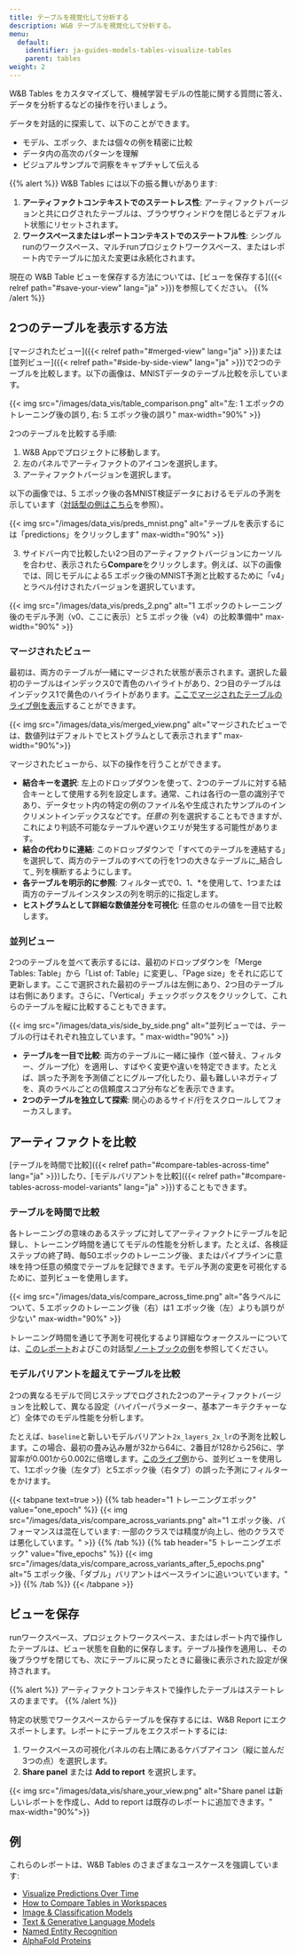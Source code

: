 ```yaml
---
title: テーブルを視覚化して分析する
description: W&B テーブルを視覚化して分析する。
menu:
  default:
    identifier: ja-guides-models-tables-visualize-tables
    parent: tables
weight: 2
---
```


W&B Tables をカスタマイズして、機械学習モデルの性能に関する質問に答え、データを分析するなどの操作を行いましょう。

データを対話的に探索して、以下のことができます。

* モデル、エポック、または個々の例を精密に比較
* データ内の高次のパターンを理解
* ビジュアルサンプルで洞察をキャプチャして伝える

{{% alert %}}
W&B Tables には以下の振る舞いがあります:
1. **アーティファクトコンテキストでのステートレス性**: アーティファクトバージョンと共にログされたテーブルは、ブラウザウィンドウを閉じるとデフォルト状態にリセットされます。
2. **ワークスペースまたはレポートコンテキストでのステートフル性**: シングルrunのワークスペース、マルチrunプロジェクトワークスペース、またはレポート内でテーブルに加えた変更は永続化されます。

現在の W&B Table ビューを保存する方法については、[ビューを保存する]({{< relref path="#save-your-view" lang="ja" >}})を参照してください。
{{% /alert %}}

## 2つのテーブルを表示する方法
[マージされたビュー]({{< relref path="#merged-view" lang="ja" >}})または[並列ビュー]({{< relref path="#side-by-side-view" lang="ja" >}})で2つのテーブルを比較します。以下の画像は、MNISTデータのテーブル比較を示しています。

{{< img src="/images/data_vis/table_comparison.png" alt="左: 1 エポックのトレーニング後の誤り, 右: 5 エポック後の誤り" max-width="90%" >}}

2つのテーブルを比較する手順:

1. W&B Appでプロジェクトに移動します。
2. 左のパネルでアーティファクトのアイコンを選択します。
3. アーティファクトバージョンを選択します。

以下の画像では、5 エポック後の各MNIST検証データにおけるモデルの予測を示しています（[対話型の例はこちら](https://wandb.ai/stacey/mnist-viz/artifacts/predictions/baseline/d888bc05719667811b23/files/predictions.table.json)を参照）。

{{< img src="/images/data_vis/preds_mnist.png" alt="テーブルを表示するには「predictions」をクリックします" max-width="90%" >}}

3. サイドバー内で比較したい2つ目のアーティファクトバージョンにカーソルを合わせ、表示されたら**Compare**をクリックします。例えば、以下の画像では、同じモデルによる5 エポック後のMNIST予測と比較するために「v4」とラベル付けされたバージョンを選択しています。

{{< img src="/images/data_vis/preds_2.png" alt="1 エポックのトレーニング後のモデル予測（v0、ここに表示）と5 エポック後（v4）の比較準備中" max-width="90%" >}}

### マージされたビュー

最初は、両方のテーブルが一緒にマージされた状態が表示されます。選択した最初のテーブルはインデックス0で青色のハイライトがあり、2つ目のテーブルはインデックス1で黄色のハイライトがあります。[ここでマージされたテーブルのライブ例を表示](https://wandb.ai/stacey/mnist-viz/artifacts/predictions/baseline/d888bc05719667811b23/files/predictions.table.json#7dd0cd845c0edb469dec)することができます。

{{< img src="/images/data_vis/merged_view.png" alt="マージされたビューでは、数値列はデフォルトでヒストグラムとして表示されます" max-width="90%">}}

マージされたビューから、以下の操作を行うことができます。

* **結合キーを選択**: 左上のドロップダウンを使って、2つのテーブルに対する結合キーとして使用する列を設定します。通常、これは各行の一意の識別子であり、データセット内の特定の例のファイル名や生成されたサンプルのインクリメントインデックスなどです。_任意の_ 列を選択することもできますが、これにより判読不可能なテーブルや遅いクエリが発生する可能性があります。
* **結合の代わりに連結**: このドロップダウンで「すべてのテーブルを連結する」を選択して、両方のテーブルのすべての行を1つの大きなテーブルに_結合して_ 列を横断するようにします。
* **各テーブルを明示的に参照**: フィルター式で0、1、\*を使用して、1つまたは両方のテーブルインスタンスの列を明示的に指定します。
* **ヒストグラムとして詳細な数値差分を可視化**: 任意のセルの値を一目で比較します。

### 並列ビュー

2つのテーブルを並べて表示するには、最初のドロップダウンを「Merge Tables: Table」から「List of: Table」に変更し、「Page size」をそれに応じて更新します。ここで選択された最初のテーブルは左側にあり、2つ目のテーブルは右側にあります。さらに、「Vertical」チェックボックスをクリックして、これらのテーブルを縦に比較することもできます。

{{< img src="/images/data_vis/side_by_side.png" alt="並列ビューでは、テーブルの行はそれぞれ独立しています。" max-width="90%" >}}

* **テーブルを一目で比較**: 両方のテーブルに一緒に操作（並べ替え、フィルター、グループ化）を適用し、すばやく変更や違いを特定できます。たとえば、誤った予測を予測値ごとにグループ化したり、最も難しいネガティブを、真のラベルごとの信頼度スコア分布などを表示できます。
* **2つのテーブルを独立して探索**: 関心のあるサイド/行をスクロールしてフォーカスします。

## アーティファクトを比較
[テーブルを時間で比較]({{< relref path="#compare-tables-across-time" lang="ja" >}})したり、[モデルバリアントを比較]({{< relref path="#compare-tables-across-model-variants" lang="ja" >}})することもできます。

### テーブルを時間で比較
各トレーニングの意味のあるステップに対してアーティファクトにテーブルを記録し、トレーニング時間を通じてモデルの性能を分析します。たとえば、各検証ステップの終了時、毎50エポックのトレーニング後、またはパイプラインに意味を持つ任意の頻度でテーブルを記録できます。モデル予測の変更を可視化するために、並列ビューを使用します。

{{< img src="/images/data_vis/compare_across_time.png" alt="各ラベルについて、5 エポックのトレーニング後（右）は1 エポック後（左）よりも誤りが少ない" max-width="90%" >}}

トレーニング時間を通じて予測を可視化するより詳細なウォークスルーについては、[このレポート](https://wandb.ai/stacey/mnist-viz/reports/Visualize-Predictions-over-Time--Vmlldzo1OTQxMTk)およびこの対話型[ノートブックの例](https://colab.research.google.com/github/wandb/examples/blob/master/colabs/datasets-predictions/W%26B_Tables_Quickstart.ipynb?_gl=1*kf20ui*_gcl_au*OTI3ODM1OTcyLjE3MzE0MzU1NjU.*_ga*ODEyMjQ4MjkyLjE3MzE0MzU1NjU.*_ga_JH1SJHJQXJ*MTczMTcwNTMwNS45LjEuMTczMTcwNTM5My4zMy4wLjA.*_ga_GMYDGNGKDT*MTczMTcwNTMwNS44LjEuMTczMTcwNTM5My4wLjAuMA..)を参照してください。

### モデルバリアントを超えてテーブルを比較

2つの異なるモデルで同じステップでログされた2つのアーティファクトバージョンを比較して、異なる設定（ハイパーパラメーター、基本アーキテクチャーなど）全体でのモデル性能を分析します。

たとえば、`baseline`と新しいモデルバリアント`2x_layers_2x_lr`の予測を比較します。この場合、最初の畳み込み層が32から64に、2番目が128から256に、学習率が0.001から0.002に倍増します。[このライブ例](https://wandb.ai/stacey/mnist-viz/artifacts/predictions/baseline/d888bc05719667811b23/files/predictions.table.json#2bb3b1d40aa777496b5d$2x_layers_2x_lr)から、並列ビューを使用して、1エポック後（左タブ）と5エポック後（右タブ）の誤った予測にフィルターをかけます。

{{< tabpane text=true >}}
{{% tab header="1 トレーニングエポック" value="one_epoch" %}}
{{< img src="/images/data_vis/compare_across_variants.png" alt="1 エポック後、パフォーマンスは混在しています: 一部のクラスでは精度が向上し、他のクラスでは悪化しています。" >}}
{{% /tab %}}
{{% tab header="5 トレーニングエポック" value="five_epochs" %}}
{{< img src="/images/data_vis/compare_across_variants_after_5_epochs.png" alt="5 エポック後、「ダブル」バリアントはベースラインに追いついています。" >}}
{{% /tab %}}
{{< /tabpane >}}

## ビューを保存

runワークスペース、プロジェクトワークスペース、またはレポート内で操作したテーブルは、ビュー状態を自動的に保存します。テーブル操作を適用し、その後ブラウザを閉じても、次にテーブルに戻ったときに最後に表示された設定が保持されます。

{{% alert %}}
アーティファクトコンテキストで操作したテーブルはステートレスのままです。
{{% /alert %}}

特定の状態でワークスペースからテーブルを保存するには、W&B Report にエクスポートします。レポートにテーブルをエクスポートするには:
1. ワークスペースの可視化パネルの右上隅にあるケバブアイコン（縦に並んだ3つの点）を選択します。
2. **Share panel** または **Add to report** を選択します。

{{< img src="/images/data_vis/share_your_view.png" alt="Share panel は新しいレポートを作成し、Add to report は既存のレポートに追加できます。" max-width="90%">}}


## 例

これらのレポートは、W&B Tables のさまざまなユースケースを強調しています:

* [Visualize Predictions Over Time](https://wandb.ai/stacey/mnist-viz/reports/Visualize-Predictions-over-Time--Vmlldzo1OTQxMTk)
* [How to Compare Tables in Workspaces](https://wandb.ai/stacey/xtable/reports/How-to-Compare-Tables-in-Workspaces--Vmlldzo4MTc0MTA)
* [Image & Classification Models](https://wandb.ai/stacey/mendeleev/reports/Tables-Tutorial-Visualize-Data-for-Image-Classification--VmlldzozNjE3NjA)
* [Text & Generative Language Models](https://wandb.ai/stacey/nlg/reports/Tables-Tutorial-Visualize-Text-Data-Predictions---Vmlldzo1NzcwNzY)
* [Named Entity Recognition](https://wandb.ai/stacey/ner_spacy/reports/Named-Entity-Recognition--Vmlldzo3MDE3NzQ)
* [AlphaFold Proteins](https://wandb.ai/wandb/examples/reports/AlphaFold-ed-Proteins-in-W-B-Tables--Vmlldzo4ODc0MDc)